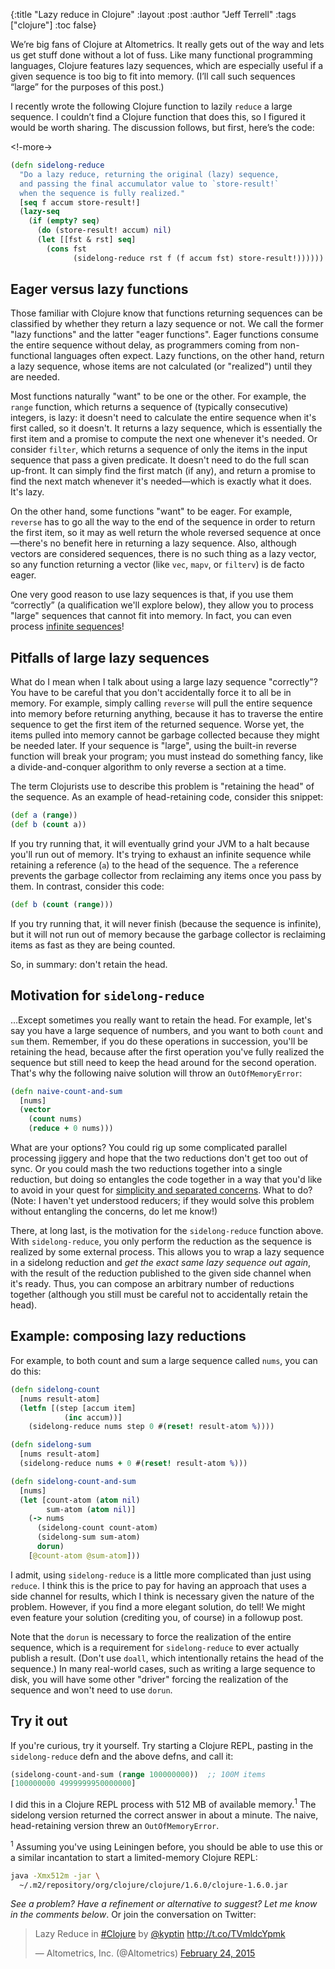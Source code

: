 {:title "Lazy reduce in Clojure"
 :layout :post
 :author "Jeff Terrell"
 :tags ["clojure"]
 :toc false}

We’re big fans of Clojure at Altometrics. It really gets out of the way and lets us get stuff done without a lot of fuss. Like many functional programming languages, Clojure features lazy sequences, which are especially useful if a given sequence is too big to fit into memory. (I’ll call such sequences “large” for the purposes of this post.)

I recently wrote the following Clojure function to lazily `reduce` a large sequence. I couldn’t find a Clojure function that does this, so I figured it would be worth sharing. The discussion follows, but first, here’s the code:

<!-more->

```clojure
(defn sidelong-reduce
  "Do a lazy reduce, returning the original (lazy) sequence,
  and passing the final accumulator value to `store-result!`
  when the sequence is fully realized."
  [seq f accum store-result!]
  (lazy-seq
    (if (empty? seq)
      (do (store-result! accum) nil)
      (let [[fst & rst] seq]
        (cons fst
              (sidelong-reduce rst f (f accum fst) store-result!))))))
```

## Eager versus lazy functions

Those familiar with Clojure know that functions returning sequences can be classified by whether they return a lazy sequence or not. We call the former "lazy functions" and the latter "eager functions". Eager functions consume the entire sequence without delay, as programmers coming from non-functional languages often expect. Lazy functions, on the other hand, return a lazy sequence, whose items are not calculated (or "realized") until they are needed.

Most functions naturally "want" to be one or the other. For example, the `range` function, which returns a sequence of (typically consecutive) integers, is lazy: it doesn't need to calculate the entire sequence when it's first called, so it doesn't. It returns a lazy sequence, which is essentially the first item and a promise to compute the next one whenever it's needed. Or consider `filter`, which returns a sequence of only the items in the input sequence that pass a given predicate. It doesn't need to do the full scan up-front. It can simply find the first match (if any), and return a promise to find the next match whenever it's needed—which is exactly what it does. It's lazy.

On the other hand, some functions "want" to be eager. For example, `reverse` has to go all the way to the end of the sequence in order to return the first item, so it may as well return the whole reversed sequence at once—there's no benefit here in returning a lazy sequence. Also, although vectors are considered sequences, there is no such thing as a lazy vector, so any function returning a vector (like `vec`, `mapv`, or `filterv`) is de facto eager.

One very good reason to use lazy sequences is that, if you use them “correctly” (a qualification we'll explore below), they allow you to process "large" sequences that cannot fit into memory. In fact, you can even process [infinite sequences](https://mitpress.mit.edu/sicp/full-text/sicp/book/node71.html)!

## Pitfalls of large lazy sequences

What do I mean when I talk about using a large lazy sequence "correctly"? You have to be careful that you don't accidentally force it to all be in memory. For example, simply calling `reverse` will pull the entire sequence into memory before returning anything, because it has to traverse the entire sequence to get the first item of the returned sequence. Worse yet, the items pulled into memory cannot be garbage collected because they might be needed later. If your sequence is "large", using the built-in reverse function will break your program; you must instead do something fancy, like a divide-and-conquer algorithm to only reverse a section at a time.

The term Clojurists use to describe this problem is "retaining the head" of the sequence. As an example of head-retaining code, consider this snippet:

```clojure
(def a (range))
(def b (count a))
```

If you try running that, it will eventually grind your JVM to a halt because you'll run out of memory. It's trying to exhaust an infinite sequence while retaining a reference (`a`) to the head of the sequence. The `a` reference prevents the garbage collector from reclaiming any items once you pass by them. In contrast, consider this code:

```clojure
(def b (count (range)))
```


If you try running that, it will never finish (because the sequence is infinite), but it will not run out of memory because the garbage collector is reclaiming items as fast as they are being counted.

So, in summary: don't retain the head.

## Motivation for `sidelong-reduce`

…Except sometimes you really want to retain the head. For example, let's say you have a large sequence of numbers, and you want to both `count` and `sum` them. Remember, if you do these operations in succession, you'll be retaining the head, because after the first operation you've fully realized the sequence but still need to keep the head around for the second operation. That's why the following naive solution will throw an `OutOfMemoryError`:

```clojure
(defn naive-count-and-sum
  [nums]
  (vector
    (count nums)
    (reduce + 0 nums)))
```

What are your options? You could rig up some complicated parallel processing jiggery and hope that the two reductions don't get too out of sync. Or you could mash the two reductions together into a single reduction, but doing so entangles the code together in a way that you'd like to avoid in your quest for [simplicity and separated concerns](https://github.com/matthiasn/talk-transcripts/blob/master/Hickey_Rich/SimpleMadeEasy.md). What to do? (Note: I haven't yet understood reducers; if they would solve this problem without entangling the concerns, do let me know!)

There, at long last, is the motivation for the `sidelong-reduce` function above. With `sidelong-reduce`, you only perform the reduction as the sequence is realized by some external process. This allows you to wrap a lazy sequence in a sidelong reduction and _get the exact same lazy sequence out again_, with the result of the reduction published to the given side channel when it's ready. Thus, you can compose an arbitrary number of reductions together (although you still must be careful not to accidentally retain the head).

## Example: composing lazy reductions

For example, to both count and sum a large sequence called `nums`, you can do this:

```clojure
(defn sidelong-count
  [nums result-atom]
  (letfn [(step [accum item]
            (inc accum))]
    (sidelong-reduce nums step 0 #(reset! result-atom %))))

(defn sidelong-sum
  [nums result-atom]
  (sidelong-reduce nums + 0 #(reset! result-atom %)))

(defn sidelong-count-and-sum
  [nums]
  (let [count-atom (atom nil)
        sum-atom (atom nil)]
    (-> nums
      (sidelong-count count-atom)
      (sidelong-sum sum-atom)
      dorun)
    [@count-atom @sum-atom]))
```

I admit, using `sidelong-reduce` is a little more complicated than just using `reduce`. I think this is the price to pay for having an approach that uses a side channel for results, which I think is necessary given the nature of the problem. However, if you find a more elegant solution, do tell! We might even feature your solution (crediting you, of course) in a followup post.

Note that the `dorun` is necessary to force the realization of the entire sequence, which is a requirement for `sidelong-reduce` to ever actually publish a result. (Don't use `doall`, which intentionally retains the head of the sequence.) In many real-world cases, such as writing a large sequence to disk, you will have some other "driver" forcing the realization of the sequence and won't need to use `dorun`.

## Try it out

If you're curious, try it yourself. Try starting a Clojure REPL, pasting in the `sidelong-reduce` defn and the above defns, and call it:

```clojure
(sidelong-count-and-sum (range 100000000))  ;; 100M items
[100000000 4999999950000000]
```

I did this in a Clojure REPL process with 512 MB of available memory.<sup>1</sup> The sidelong version returned the correct answer in about a minute. The naive, head-retaining version threw an `OutOfMemoryError`.

<sup>1</sup> Assuming you've using Leiningen before, you should be able to use this or a similar incantation to start a limited-memory Clojure REPL:

```bash
java -Xmx512m -jar \
  ~/.m2/repository/org/clojure/clojure/1.6.0/clojure-1.6.0.jar
```

<em>See a problem? Have a refinement or alternative to suggest? Let me know in the comments below</em>. Or join the conversation on Twitter:

<blockquote class="twitter-tweet" lang="en"><p>Lazy Reduce in <a href="https://twitter.com/hashtag/Clojure?src=hash">#Clojure</a> by <a href="https://twitter.com/kyptin">@kyptin</a> <a href="http://t.co/TVmldcYpmk">http://t.co/TVmldcYpmk</a></p>&mdash; Altometrics, Inc. (@Altometrics) <a href="https://twitter.com/Altometrics/status/570307254085423105">February 24, 2015</a></blockquote>
<script async src="//platform.twitter.com/widgets.js" charset="utf-8"></script>
